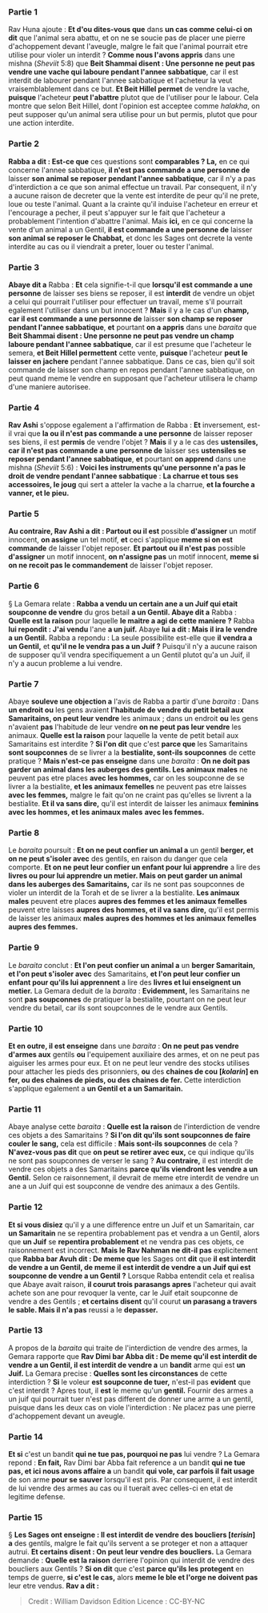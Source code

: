 
### Partie 1
Rav Huna ajoute : <b>Et d'ou dites-vous que</b> dans <b>un cas comme celui-ci on dit</b> que l'animal sera abattu, et on ne se soucie pas de placer une pierre d'achoppement devant l'aveugle, malgre le fait que l'animal pourrait etre utilise pour violer un interdit ? <b>Comme nous l'avons appris</b> dans une mishna (<i>Sheviit</i> 5:8) que <b>Beit Shammai disent : Une personne ne peut pas vendre une vache qui laboure pendant l'annee sabbatique</b>, car il est interdit de labourer pendant l'annee sabbatique et l'acheteur la veut vraisemblablement dans ce but. <b>Et Beit Hillel permet</b> de vendre la vache, <b>puisque</b> l'acheteur <b>peut l'abattre</b> plutot que de l'utiliser pour le labour. Cela montre que selon Beit Hillel, dont l'opinion est acceptee comme <i>halakha</i>, on peut supposer qu'un animal sera utilise pour un but permis, plutot que pour une action interdite.

### Partie 2
<b>Rabba a dit : Est-ce que</b> ces questions sont <b>comparables ? La,</b> en ce qui concerne l'annee sabbatique, <b>il n'est pas commande a une personne de</b> laisser <b>son animal se reposer pendant l'annee sabbatique</b>, car il n'y a pas d'interdiction a ce que son animal effectue un travail. Par consequent, il n'y a aucune raison de decreter que la vente est interdite de peur qu'il ne prete, loue ou teste l'animal. Quant a la crainte qu'il induise l'acheteur en erreur et l'encourage a pecher, il peut s'appuyer sur le fait que l'acheteur a probablement l'intention d'abattre l'animal. Mais <b>ici,</b> en ce qui concerne la vente d'un animal a un Gentil, <b>il est commande a une personne de</b> laisser <b>son animal se reposer le Chabbat,</b> et donc les Sages ont decrete la vente interdite au cas ou il viendrait a preter, louer ou tester l'animal.

### Partie 3
<b>Abaye dit a</b> Rabba : <b>Et</b> cela signifie-t-il que <b>lorsqu'il est commande a une personne</b> de laisser ses biens se reposer, il est <b>interdit</b> de vendre un objet a celui qui pourrait l'utiliser pour effectuer un travail, meme s'il pourrait egalement l'utiliser dans un but innocent ? <b>Mais</b> il y a le cas d'un <b>champ, car il est commande a une personne de</b> laisser <b>son champ se reposer pendant l'annee sabbatique</b>, <b>et</b> pourtant <b>on a appris</b> dans une <i>baraita</i> que <b>Beit Shammai disent : Une personne ne peut pas vendre un champ laboure pendant l'annee sabbatique</b>, car il est presume que l'acheteur le semera, <b>et Beit Hillel permettent</b> cette vente, <b>puisque</b> l'acheteur <b>peut le laisser en jachere</b> pendant l'annee sabbatique. Dans ce cas, bien qu'il soit commande de laisser son champ en repos pendant l'annee sabbatique, on peut quand meme le vendre en supposant que l'acheteur utilisera le champ d'une maniere autorisee.

### Partie 4
<b>Rav Ashi</b> s'oppose egalement a</b> l'affirmation de Rabba : <b>Et</b> inversement, est-il vrai que <b>la ou il n'est pas commande a une personne</b> de laisser reposer ses biens, il est <b>permis</b> de vendre l'objet ? <b>Mais</b> il y a le cas des <b>ustensiles, car il n'est pas commande a une personne de</b> laisser ses <b>ustensiles se reposer pendant l'annee sabbatique</b>, <b>et</b> pourtant <b>on apprend</b> dans une mishna (<i>Sheviit</i> 5:6) : <b>Voici les instruments qu'une personne n'a pas le droit de vendre pendant l'annee sabbatique</b> : <b>La charrue et tous ses accessoires, le joug</b> qui sert a atteler la vache a la charrue, <b>et la fourche a vanner, et le pieu.</b>

### Partie 5
<b>Au contraire, Rav Ashi a dit : Partout ou il est</b> possible <b>d'assigner</b> un motif innocent, <b>on assigne</b> un tel motif, <b>et</b> ceci s'applique <b>meme si on est commande</b> de laisser l'objet reposer. <b>Et partout ou il n'est pas</b> possible <b>d'assigner</b> un motif innocent, <b>on n'assigne pas</b> un motif innocent, <b>meme si on ne recoit pas le commandement</b> de laisser l'objet reposer.

### Partie 6
§ La Gemara relate : <b>Rabba a vendu un certain ane a un Juif qui etait soupconne de vendre</b> du gros betail <b>a un Gentil. Abaye dit a</b> Rabba : <b>Quelle est la raison</b> pour laquelle <b>le maitre a agi de cette maniere ?</b> Rabba <b>lui repondit : J'ai vendu</b> l'ane <b>a un juif.</b> Abaye <b>lui a dit : Mais il ira le vendre a un Gentil.</b> Rabba a repondu : La seule possibilite est-elle que <b>il vendra a un Gentil,</b> et <b>qu'il ne le vendra pas a un Juif ?</b> Puisqu'il n'y a aucune raison de supposer qu'il vendra specifiquement a un Gentil plutot qu'a un Juif, il n'y a aucun probleme a lui vendre.

### Partie 7
Abaye <b>souleve une objection a</b> l'avis de Rabba a partir d'une <i>baraita</i> : Dans <b>un endroit ou</b> les gens avaient <b>l'habitude de vendre du petit betail aux Samaritains, on peut leur vendre</b> les animaux ; dans un endroit <b>ou</b> les gens n'avaient <b>pas</b> l'habitude de leur vendre</b> <b>on ne peut pas leur vendre</b> les animaux. <b>Quelle est la raison</b> pour laquelle la vente de petit betail aux Samaritains est interdite ? <b>Si l'on dit</b> que c'est <b>parce que</b> les Samaritains <b>sont soupconnes</b> de se livrer a la <b>bestialite, sont-ils soupconnes</b> de cette pratique ? <b>Mais n'est-ce pas enseigne</b> dans une <i>baraita</i> : <b>On ne doit pas garder un animal dans les auberges des gentils. Les animaux males</b> ne peuvent pas etre places <b>avec les hommes,</b> car on les soupconne de se livrer a la bestialite, <b>et les animaux femelles</b> ne peuvent pas etre laisses <b>avec les femmes,</b> malgre le fait qu'on ne craint pas qu'elles se livrent a la bestialite. <b>Et il va sans dire,</b> qu'il est interdit de laisser les animaux <b>feminins</b> <b>avec les hommes, et les animaux males</b> <b>avec les femmes.</b>

### Partie 8
Le <i>baraita</i> poursuit : <b>Et on ne peut confier un animal a</b> un gentil <b>berger, et on ne peut s'isoler avec</b> des gentils, en raison du danger que cela comporte. <b>Et on ne peut leur confier un enfant pour lui apprendre</b> a lire des <b>livres ou pour lui apprendre un metier. Mais on peut garder un animal dans les auberges des Samaritains,</b> car ils ne sont pas soupconnes de violer un interdit de la Torah et de se livrer a la bestialite. <b>Les animaux males</b> peuvent etre places <b>aupres des femmes et les animaux femelles</b> peuvent etre laisses <b>aupres des hommes, et il va sans dire,</b> qu'il est permis de laisser les animaux <b>males</b> <b>aupres des hommes et les animaux femelles</b> <b>aupres des femmes.</b>

### Partie 9
Le <i>baraita</i> conclut : <b>Et l'on peut confier un animal a</b> un <b>berger Samaritain, et l'on peut s'isoler avec</b> des Samaritains, <b>et l'on peut leur confier un enfant pour qu'ils lui apprennent</b> a lire des <b>livres et lui enseignent un metier.</b> La Gemara deduit de la <i>baraita</i> : <b>Evidemment,</b> les Samaritains ne sont <b>pas soupconnes</b> de pratiquer la bestialite, pourtant on ne peut leur vendre du betail, car ils sont soupconnes de le vendre aux Gentils.

### Partie 10
<b>Et en outre, il est enseigne</b> dans une <i>baraita</i> : <b>On ne peut pas vendre d'armes aux</b> gentils <b>ou</b> l'equipement auxiliaire des armes, et on ne peut pas aiguiser les armes pour eux. Et on ne peut leur vendre des stocks</b> utilises pour attacher les pieds des prisonniers, <b>ou</b> des <b>chaines de cou [<i>kolarin</i>] en fer, ou des chaines de pieds, ou des chaines de fer.</b> Cette interdiction s'applique egalement a <b>un Gentil et a un Samaritain.</b>

### Partie 11
Abaye analyse cette <i>baraita</i> : <b>Quelle est la raison</b> de l'interdiction de vendre ces objets a des Samaritains ? <b>Si l'on dit qu'ils sont soupconnes de faire couler le sang,</b> cela est difficile : <b>Mais sont-ils soupconnes</b> de cela ? <b>N'avez-vous pas dit</b> que <b>on peut se retirer avec eux,</b> ce qui indique qu'ils ne sont pas soupconnes de verser le sang ? <b>Au contraire,</b> il est interdit de vendre ces objets a des Samaritains <b>parce qu'ils viendront les vendre a un Gentil.</b> Selon ce raisonnement, il devrait de meme etre interdit de vendre un ane a un Juif qui est soupconne de vendre des animaux a des Gentils.

### Partie 12
<b>Et si vous disiez</b> qu'il y a une difference entre un Juif et un Samaritain, car <b>un Samaritain</b> ne se repentira probablement pas</b> et vendra a un Gentil, alors que <b>un Juif</b> se <b>repentira probablement</b> et ne vendra pas ces objets, ce raisonnement est incorrect. <b>Mais le Rav Nahman ne dit-il pas</b> explicitement que <b>Rabba bar Avuh dit : De meme que</b> les Sages ont <b>dit</b> que <b>il est interdit de vendre a un Gentil, de meme il est interdit de vendre a un Juif qui est soupconne de vendre a un Gentil ?</b> Lorsque Rabba entendit cela et realisa que Abaye avait raison, <b>il courut trois parasangs apres</b> l'acheteur qui avait achete son ane pour revoquer la vente, car le Juif etait soupconne de vendre a des Gentils ; <b>et certains disent</b> qu'il courut <b>un parasang a travers le sable. Mais il n'a pas</b> reussi a le <b>depasser.</b>

### Partie 13
A propos de la <i>baraita</i> qui traite de l'interdiction de vendre des armes, la Gemara rapporte que <b>Rav Dimi bar Abba dit : De meme qu'il est interdit de vendre a un Gentil, il est interdit de vendre a</b> un <b>bandit</b> arme qui est <b>un Juif.</b> La Gemara precise : <b>Quelles sont les circonstances</b> de cette interdiction ? <b>Si</b> le voleur <b>est soupconne de tuer,</b> n'est-il pas <b>evident</b> que c'est interdit ? Apres tout, il <b>est</b> le meme qu'un <b>gentil.</b> Fournir des armes a un juif qui pourrait tuer n'est pas different de donner une arme a un gentil, puisque dans les deux cas on viole l'interdiction : Ne placez pas une pierre d'achoppement devant un aveugle.

### Partie 14
<b>Et si</b> c'est un bandit <b>qui ne tue pas, pourquoi ne pas</b> lui vendre ? La Gemara repond : <b>En fait,</b> Rav Dimi bar Abba fait reference a un bandit <b>qui ne tue pas, et ici nous avons affaire a</b> un bandit <b>qui vole, car parfois il fait usage</b> de son arme <b>pour se sauver</b> lorsqu'il est pris. Par consequent, il est interdit de lui vendre des armes au cas ou il tuerait avec celles-ci en etat de legitime defense.

### Partie 15
§ <b>Les Sages ont enseigne : Il est interdit de vendre des boucliers [<i>terisin</i>] a</b> des gentils, malgre le fait qu'ils servent a se proteger et non a attaquer autrui. <b>Et certains disent : On peut leur vendre des boucliers.</b> La Gemara demande : <b>Quelle est la raison</b> derriere l'opinion qui interdit de vendre des boucliers aux Gentils ? <b>Si on dit</b> que c'est <b>parce qu'ils les protegent</b> en temps de guerre, <b>si c'est le cas,</b> alors <b>meme le ble et l'orge ne doivent pas</b> leur etre vendus. <b>Rav a dit :</b>

>Credit : William Davidson Edition
>Licence : CC-BY-NC